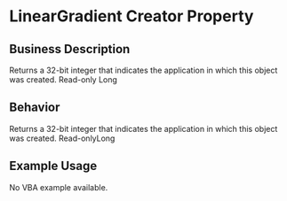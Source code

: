 # LinearGradient Creator Property

## Business Description
Returns a 32-bit integer that indicates the application in which this object was created. Read-only Long

## Behavior
Returns a 32-bit integer that indicates the application in which this object was created. Read-onlyLong

## Example Usage
No VBA example available.